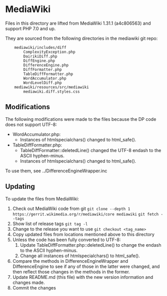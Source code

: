# MediaWiki

Files in this directory are lifted from MediaWiki 1.31.1 (a4c806563)
and support PHP 7.0 and up.

They are sourced from the following directories in the mediawiki git repo:
```
    mediawiki/includes/diff
        ComplexityException.php
        DairikiDiff.php
        DiffEngine.php
        DifferenceEngine.php
        DiffFormatter.php
        TableDiffFormatter.php
        WordAccumulator.php
        WordLevelDiff.php
    mediawiki/resources/src/mediawiki
        mediawiki.diff.styles.css
```

## Modifications

The following modifications were made to the files because the DP code does
not support UTF-8:
* WordAccumulator.php:
  * Instances of htmlspecialchars() changed to html_safe().
* TableDiffFormatter.php:
  * TableDiffFormatter::deletedLine() changed the UTF-8 endash to the
    ASCII hyphen-minus.
  * Instances of htmlspecialchars() changed to html_safe().

To use them, see ../DifferenceEngineWrapper.inc

## Updating

To update the files from MediaWiki:
1. Check out MediaWiki code from git
  `git clone --depth 1 https://gerrit.wikimedia.org/r/mediawiki/core mediawiki`
  `git fetch --tags`
2. Show list of release tags
  `git tag -l`
3. Change to the release you want to use
  `git checkout <tag_name>`
4. Copy updated files from locations mentioned above to this directory
6. Unless the code has been fully converted to UTF-8:
   1. Update TableDiffFormatter.php::deletedLine() to change the endash to
      the ASCII hyphen-minus.
   2. Change all instances of htmlspecialchars() to html_safe().
7. Compare the methods in DifferenceEngineWrapper and DifferenceEngine to
   see if any of those in the latter were changed, and then reflect those
   changes in the methods in the former.
8. Update README.md (this file) with the new version information and
   changes made.
9. Commit the changes

